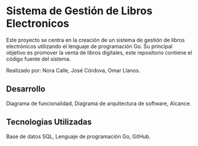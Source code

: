 # Sistema de Gestión de Libros Electronicos
Este proyecto se centra en la creación de un sistema de gestión de libros electrónicos utilizando el lenguaje de programación Go. 
Su principal objetivo es promover la venta de libros digitales, este repositorio contiene el código fuente del sistema.
 
Realizado por: Nora Calle, José Córdova, Omar Llanos.

## Desarrollo 
Diagrama de funcionalidad, 
Diagrama de arquitectura de software, 
Alcance.
## Tecnologias Utilizadas 
Base de datos SQL, 
Lenguaje de programación Go, 
GitHub.  


